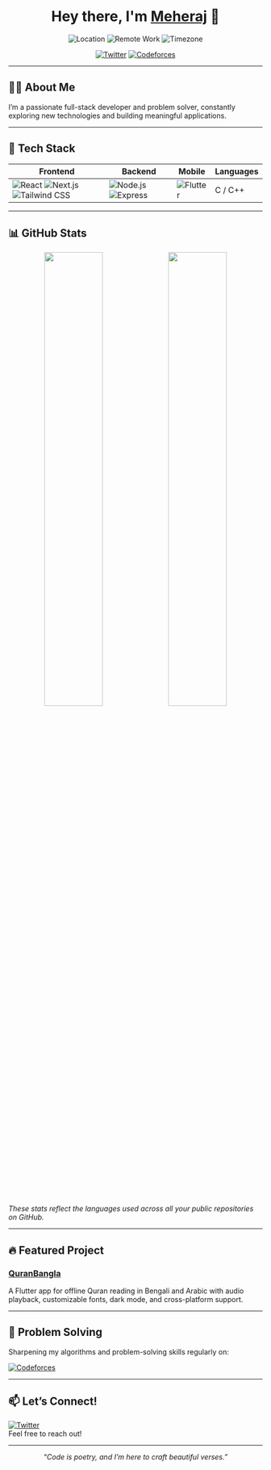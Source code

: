 <h1 align="center">Hey there, I'm <a href="https://github.com/meheraaj">Meheraj</a> 👋</h1>

<p align="center">
  <img src="https://img.shields.io/badge/🌍-Bangladesh-blue" alt="Location" />
  <img src="https://img.shields.io/badge/🛋️-Remote_Work-green" alt="Remote Work" />
  <img src="https://img.shields.io/badge/🕒-UTC%2B06%3A00-lightgrey" alt="Timezone" />
</p>

<p align="center">
  <a href="https://twitter.com/meheraj43" target="_blank"><img src="https://img.shields.io/badge/Twitter-00acee?style=for-the-badge&logo=twitter&logoColor=white" alt="Twitter" /></a>
  <a href="https://codeforces.com/profile/meheraj43" target="_blank"><img src="https://img.shields.io/badge/Codeforces-1F8ACB?style=for-the-badge&logo=codeforces&logoColor=white" alt="Codeforces" /></a>
</p>

---

## 👨‍💻 About Me

I’m a passionate full-stack developer and problem solver, constantly exploring new technologies and building meaningful applications.

---

## 🚀 Tech Stack

| Frontend                | Backend          | Mobile          | Languages           |
|-------------------------|------------------|-----------------|---------------------|
| ![React](https://img.shields.io/badge/React-20232A?style=for-the-badge&logo=react&logoColor=61DAFB) ![Next.js](https://img.shields.io/badge/Next.js-000000?style=for-the-badge&logo=next.js&logoColor=white) ![Tailwind CSS](https://img.shields.io/badge/Tailwind_CSS-06B6D4?style=for-the-badge&logo=tailwind-css&logoColor=white) | ![Node.js](https://img.shields.io/badge/Node.js-339933?style=for-the-badge&logo=node.js&logoColor=white) ![Express](https://img.shields.io/badge/Express.js-000000?style=for-the-badge) | ![Flutter](https://img.shields.io/badge/Flutter-02569B?style=for-the-badge&logo=flutter&logoColor=white) | C / C++ | Dart | Kotlin | JavaScript |

---

## 📊 GitHub Stats

<p align="center">
  <img src="https://github-readme-stats.vercel.app/api?username=meheraaj&show_icons=true&theme=radical&count_private=true" width="48%" />
  <img src="https://github-readme-stats.vercel.app/api/top-langs/?username=meheraaj&layout=compact&theme=radical&count_private=true" width="48%" />
</p>

*These stats reflect the languages used across all your public repositories on GitHub.*

---

## 🔥 Featured Project

### [QuranBangla](https://github.com/meheraaj/Flutter-Quran-App)

A Flutter app for offline Quran reading in Bengali and Arabic with audio playback, customizable fonts, dark mode, and cross-platform support.

---

## 🎯 Problem Solving

Sharpening my algorithms and problem-solving skills regularly on:

[![Codeforces](https://img.shields.io/badge/Codeforces-1F8ACB?style=flat&logo=codeforces&logoColor=white)](https://codeforces.com/profile/meheraj43)


---

## 📫 Let’s Connect!

[![Twitter](https://img.shields.io/badge/Twitter-00acee?style=flat&logo=twitter&logoColor=white)](https://twitter.com/meheraj43)  
Feel free to reach out!

---

<p align="center"><i>“Code is poetry, and I’m here to craft beautiful verses.”</i></p>
